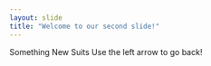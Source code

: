 ```yaml
---
layout: slide
title: "Welcome to our second slide!"
---
```

Something New Suits
Use the left arrow to go back!
